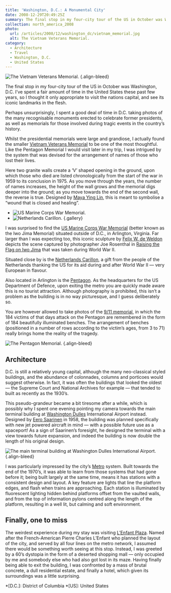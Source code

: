 ```yaml
---
title: 'Washington, D.C.: A Monumental City'
date: 2008-12-29T20:49:25Z
summary: The final stop in my four-city tour of the US in October was Washington, D.C.
collection: north_america_2008
photo:
  url: /articles/2008/12/washington_dc/vietnam_memorial.jpg
  alt: The Vietnam Veterans Memorial.
category:
  - Architecture
  - Travel
  - Washington, D.C.
  - United States
---
```

![](vietnam_memorial.jpg 'The Vietnam Veterans Memorial.')
{.align-bleed}

The final stop in my four-city tour of the US in October was Washington, D.C. I’ve spent a fair amount of time in the United States these past few years, so I thought it only appropriate to visit the nations capital, and see its iconic landmarks in the flesh.

Perhaps unsurprisingly, I spent a good deal of time in D.C. taking photos of the many recognisable monuments erected to celebrate former presidents, as well as memorials for those involved during tragic events in the country’s history.

Whilst the presidential memorials were large and grandiose, I actually found the smaller [Vietnam Veterans Memorial][1] to be one of the most thoughtful. Like the Pentagon Memorial I would visit later in my trip, I was intrigued by the system that was devised for the arrangement of names of those who lost their lives.

Here two granite walls create a ‘V’ shaped opening in the ground, upon which those who died are listed chronologically from the start of the war in 1959 to its conclusion in 1975. As you move through the years, the number of names increases, the height of the wall grows and the memorial digs deeper into the ground; as you move towards the end of the second wall, the reverse is true. Designed by [Maya Ying Lin][2], this is meant to symbolise a “wound that is closed and healing”.

* ![US Marine Corps War Memorial.](iwo_jima_memorial.jpg "US Marine Corps War Memorial.")
* ![Netherlands Carillon.](netherlands_carillon.jpg "Netherlands Carillon.")
  {.gallery}

I was surprised to find the [US Marine Corps War Memorial][3] (better known as the Iwo Jima Memorial) situated outside of D.C., in Arlington, Virginia. Far larger than I was expecting too, this iconic sculpture by [Felix W. de Weldon][4] depicts the scene captured by photographer Joe Rosenthal in [Raising the Flag on Iwo Jima][5] that was taken during World War II.

Situated close by is the [Netherlands Carillon][6], a gift from the people of the Netherlands thanking the US for its aid during and after World War II — very European in flavour.

Also located in Arlington is the [Pentagon][7]. As the headquarters for the US Department of Defence, upon exiting the metro you are quickly made aware this is no tourist attraction. Although photography is prohibited, this isn’t a problem as the building is in no way picturesque, and I guess deliberately so.

You are however allowed to take photos of the [9/11 memorial][8], in which the 184 victims of that days attack on the Pentagon are remembered in the form of 184 beautifully illuminated benches. The arrangement of benches (positioned in a number of rows according to the victim’s ages, from 3 to 71) really brings home the reality of the tragedy.

![](pentagon_memorial.jpg 'The Pentagon Memorial.')
{.align-bleed}

## Architecture

D.C. is still a relatively young capital, although the many neo-classical styled buildings, and the abundance of colonnades, columns and porticoes would suggest otherwise. In fact, it was often the buildings that looked the oldest — the Supreme Court and National Archives for example — that tended to built as recently as the 1930’s.

This pseudo-grandeur became a bit tiresome after a while, which is possibly why I spent one evening pointing my camera towards the main terminal building at [Washington Dulles][9] International Airport instead. Designed by [Eero Saarinen][10] in 1958, the building was planned specifically with new jet powered aircraft in mind — with a possible future use as a spaceport! As a sign of Saarinen’s foresight, he designed the terminal with a view towards future expansion, and indeed the building is now double the length of his original design.

![](dulles.jpg 'The main terminal building at Washington Dulles International Airport.')
{.align-bleed}

I was particularly impressed by the city’s [Metro][11] system. Built towards the end of the 1970’s, it was able to learn from those systems that had gone before it; being built largely at the same time, means it has stations with a consistent design and layout. A key feature are lights that line the platform edges, and flash when trains are approaching. Each station is illuminated by fluorescent lighting hidden behind platforms offset from the vaulted walls, and from the top of information pylons centred along the length of the platform, resulting in a well lit, but calming and soft environment.

## Finally, one to miss

The weirdest experience during my stay was visiting [L’Enfant Plaza][12]. Named after the French-American Pierre Charles L’Enfant who planned the layout of the city, and served by all four lines on the metro network, I assumed there would be something worth seeing at this stop. Instead, I was greeted by a 60’s dystopia in the form of a deserted shopping mall — only occupied by me and somebody else who had also got lost in its maze. Having finally being able to exit the building, I was confronted by a mass of brutal concrete, a dull residential estate, and finally a hotel, which given its surroundings was a little surprising.

[1]: https://en.wikipedia.org/wiki/Vietnam_Veterans_Memorial
[2]: https://en.wikipedia.org/wiki/Maya_Ying_Lin
[3]: https://en.wikipedia.org/wiki/USMC_War_Memorial
[4]: https://en.wikipedia.org/wiki/Felix_de_Weldon
[5]: https://en.wikipedia.org/wiki/Raising_the_Flag_on_Iwo_Jima
[6]: https://en.wikipedia.org/wiki/Netherlands_Carillon
[7]: https://en.wikipedia.org/wiki/The_Pentagon
[8]: https://en.wikipedia.org/wiki/Pentagon_Memorial
[9]: https://en.wikipedia.org/wiki/Washington_Dulles_International_Airport
[10]: https://en.wikipedia.org/wiki/Eero_Saarinen
[11]: https://en.wikipedia.org/wiki/Washington_Metro
[12]: https://en.wikipedia.org/wiki/L'Enfant_Plaza

*[D.C.]: District of Columbia
*[US]: United States

